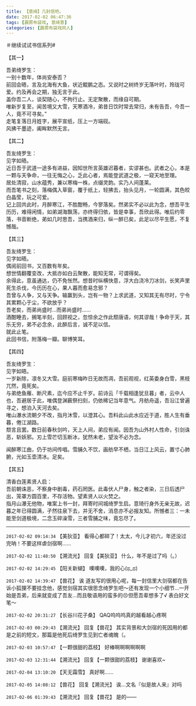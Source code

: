 ```yaml
---
title: 【意绮】几封信吧。
date: 2017-02-02 06:47:36
tags: [霹雳布袋戏, 意绮意]
categories: [霹雳布袋戏同人]
---
```


<p dir="ltr"  >＃继续试试书信系列#</p> 


<p dir="ltr"  >【其一】</p> 
<p dir="ltr"  >吾弟绮罗生：<br />一别十数年，体尚安泰否？<br />前回会晤，言及北海有大鱼，状近鲲鹏之态。又说时之树终岁无落叶时，玲珑可爱。约及再会之期，独无言于此。<br />盖你吾二人，谈契随心，不拘行止。无定聚散，而缘自可期。<br />唯新岁复至，闻苦境又大雪，天寒酒冷，弟昔日饮时常去常归，未有告吾，今吾一人，竟不可寻矣。”<br />走笔复落日月姓字，展平宣纸，压上一方端砚。<br />风拂干墨迹，阖眸默然无言。</p> 
<p dir="ltr"  >【其二】</p> 
<p dir="ltr"  >吾友绮罗生：<br />见字如晤。<br />近日吾于武道一途多有进益，因知世所言英雄迟暮者，实谬甚也。武者之心，本是一颗与天争命，一往无悔之心，乏此心者，焉能登武道之极，一窥天地至理。<br />居处清寂，山水蕴秀，兼以寒梅一株，点缀灵韵。实乃人间蓬莱。<br />而吾笔书之刻，落梅偶入草窗，覆于纸上，轻拂去，抬头见月，一轮圆满，其色皎白晶莹，玩之可爱。<br />记上回共此时，月醉寒江，不胜酣畅，今寥落矣。然弟实不必以此为念，想吾平生历历，难得闲情，如弟湖海飘荡，亦终得归依，皆是幸事，吾欣此得。唯后约零落，书音断绝，弟如几时思吾，当携酒来归，纵一醉已矣，此足以尽平生愿，不复憾哉。</p> 
<p dir="ltr"  >【其三】</p> 
<p dir="ltr"  >吾友绮罗生：<br />见字如晤。<br />偶阅前回书，又百数有年矣。<br />想世情翻覆变改，大抵亦如白云聚散，能知无常，可谓得矣。<br />余得此，意虽通达，仍不免怅然。想昔时纵横快意，浮大白浇冷刀冰剑，长笑声里死生杀伐，今历历在心，果人暮而愈易念邪？<br />吾曾与人争，又与天争。输赢到头，岂有一物？上求武道，又知其无有尽时，宁令其累颗心于尘，不欲放乎？<br />吾老矣，而弟尚盛时…而弟尚盛时……<br />酒酣睡去，搁笔半刻，回顾视之，忽惊余之作此颓唐语，何其谬哉！争命于天，其乐无穷，弟不必念余，此醉后言，诚不足以信。<br />就此止笔。<br />此回书信，附落梅一瓣。聊博笑耳。</p> 
<p dir="ltr"  >【其四】</p> 
<p dir="ltr"  >吾友绮罗生：<br />见字如晤。<br />一岁新除，凛冬又大雪。庭前寒梅昨日无故而凋，吾前观视，红英委身白雪，黑枝兀然，竟死矣。<br />与弟绝鱼雁、断尺素，迄今应不止千岁。前诗云「千载相逢犹旦暮」者，云中人也，吾避居于此，唯偶登渊薮祭扫刻，仍依稀记当年意气。月舫舟遥，吾沿江曾遍寻之，想泊入天河去矣。<br />唯山瀑水流朝夕不改，指月沐雪，以澄其心。吾料此山此水应近于道，胜人生有垂暮，倦江湖路。<br />颓言且罢。数日前春秋剑吟，天上人间，弟应有闻。因吾为山外村人性命，引剑诛恶，斩妖邪。刃上雪芒切玉断冰，犹然未老，望汝不必为念。</p> 
<p dir="ltr"  >闻醉寒江曲，仍于坊间传唱。雪脯久不饮，画舫早不栖，当日江上风云，置寸心肺腑，光如玉壶清冰。足矣。</p> 
<p dir="ltr"  >【其五】</p> 
<p dir="ltr"  >清香白莲素贤人启：<br />吾前朝诛恶，不察身中剧毒，药石罔医。此毒伏人尸身，触之者染，三日后透尸出，笼罩方圆百里，不存活物。望素贤人以火焚之。<br />指月山瀑无他物，唯案上书一封，拜寄时间城绮罗生启。意琦行身外无亲无故，迟暮之年已得圆满，孑然往泉下去，并无不舍，消息亦不必报友知。所憾者三：一未能至剑道极境，二念玉碎澡雪，三者雪脯之味，竟忘尽了。</p>

<!-- more -->

---

`2017-02-02 09:14:34` 【美狄亚】 看得心都碎了！太太，今儿才初六，年还没过完呐！不要这样虐剑宿啊……

`2017-02-02 11:48:50` 【溯流光】 回复【美狄亚】 什么，年不是过了吗（。）

`2017-02-02 14:29:45` 【阳关新蝴】 噢噢噢，我的心(ಥ\_ಥ)

`2017-02-02 14:39:47` 【兽花】 诶 道友写的很用心呢，每一封信里大剑宿都在告诉小狐狸不要挂念他，感觉剑宿其实很思念绮罗生吧～还有发现一个小细节…一开始是吾弟，后来就变成了吾友…而且敬语用的蛮多的😣但愿吾辈想多了√ 表白好文笔～

`2017-02-02 20:31:27` 【长谷川花子桑】 QAQ呜呜呜真的越看越心疼啊

`2017-02-03 00:29:43` 【溯流光】 回复【兽花】 其实背景和大剑宿的死因用的都是之前的短文，那篇是他死后绮罗生见到亡者魂魄（。

`2017-02-03 10:57:47` 【一颗很甜的荔枝】 好棒啊啊啊啊啊啊

`2017-02-03 12:31:44` 【溯流光】 回复【一颗很甜的荔枝】 谢谢喜欢~

`2017-02-04 13:10:20` 【天无霜雪】 真好啊……

`2017-02-05 14:08:12` 【兽花】 回复【溯流光】 诶…文名『似是故人来』对吗

`2017-02-06 01:39:43` 【溯流光】 回复【兽花】 是的——
